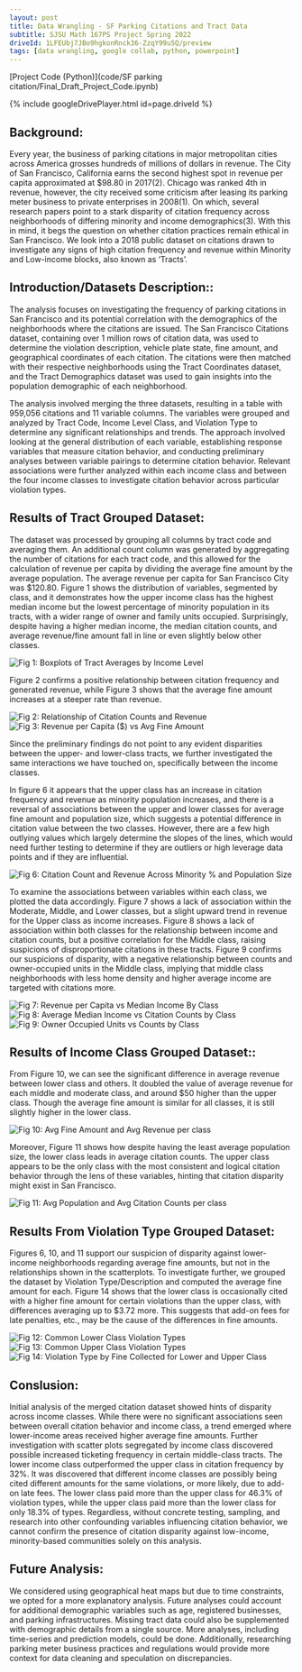 ```yaml
---
layout: post
title: Data Wrangling - SF Parking Citations and Tract Data
subtitle: SJSU Math 167PS Project Spring 2022
driveId: 1LFEUbj7JBo9hgkonRnck36-ZzqY99u5Q/preview
tags: [data wrangling, google collab, python, powerpoint]
---
```

[Project Code (Python)](code/SF parking citation/Final_Draft_Project_Code.ipynb)

{% include googleDrivePlayer.html id=page.driveId %}

## Background:

Every year, the business of parking citations in major metropolitan cities across America grosses hundreds of millions of dollars in revenue. The City of San Francisco, California earns the second highest spot in revenue per capita approximated at $98.80 in 2017(2). Chicago was ranked 4th in revenue, however, the city received some criticism after leasing its parking meter business to private enterprises in 2008(1). On which, several research papers point to a stark disparity of citation frequency across neighborhoods of differing minority and income demographics(3). With this in mind, it begs the question on whether citation practices remain ethical in San Francisco. We look into a 2018 public dataset on citations drawn to investigate any signs of high citation frequency and revenue within Minority and Low-income blocks, also known as ‘Tracts’. 

## Introduction/Datasets Description::

The analysis focuses on investigating the frequency of parking citations in San Francisco and its potential correlation with the demographics of the neighborhoods where the citations are issued. The San Francisco Citations dataset, containing over 1 million rows of citation data, was used to determine the violation description, vehicle plate state, fine amount, and geographical coordinates of each citation. The citations were then matched with their respective neighborhoods using the Tract Coordinates dataset, and the Tract Demographics dataset was used to gain insights into the population demographic of each neighborhood.

The analysis involved merging the three datasets, resulting in a table with 959,056 citations and 11 variable columns. The variables were grouped and analyzed by Tract Code, Income Level Class, and Violation Type to determine any significant relationships and trends. The approach involved looking at the general distribution of each variable, establishing response variables that measure citation behavior, and conducting preliminary analyses between variable pairings to determine citation behavior. Relevant associations were further analyzed within each income class and between the four income classes to investigate citation behavior across particular violation types. 

## Results of Tract Grouped Dataset:

The dataset was processed by grouping all columns by tract code and averaging them. An additional count column was generated by aggregating the number of citations for each tract code, and this allowed for the calculation of revenue per capita by dividing the average fine amount by the average population. The average revenue per capita for San Francisco City was $120.80. 
Figure 1 shows the distribution of variables, segmented by class, and it demonstrates how the upper income class has the highest median income but the lowest percentage of minority population in its tracts, with a wider range of owner and family units occupied. Surprisingly, despite having a higher median income, the median citation counts, and average revenue/fine amount fall in line or even slightly below other classes. 

![Fig 1: Boxplots of Tract Averages by Income Level](https://github.com/vankngo/vankngo.github.io/blob/master/assets/portfolio/SF/Fig1.png?raw=true)

Figure 2 confirms a positive relationship between citation frequency and generated revenue, while Figure 3 shows that the average fine amount increases at a steeper rate than revenue. 

![Fig 2: Relationship of Citation Counts and Revenue](https://github.com/vankngo/vankngo.github.io/blob/master/assets/portfolio/SF/Fig2.png?raw=true)
![Fig 3: Revenue per Capita ($) vs Avg Fine Amount](https://github.com/vankngo/vankngo.github.io/blob/master/assets/portfolio/SF/Fig3.png?raw=true)

Since the preliminary findings do not point to any evident disparities between the upper- and lower-class tracts, we further investigated the same interactions we have touched on, specifically between the income classes. 

In figure 6 it appears that the upper class has an increase in citation frequency and revenue as minority population increases, and there is a reversal of associations between the upper and lower classes for average fine amount and population size, which suggests a potential difference in citation value between the two classes. However, there are a few high outlying values which largely determine the slopes of the lines, which would need further testing to determine if they are outliers or high leverage data points and if they are influential. 

![Fig 6: Citation Count and Revenue Across Minority % and Population Size](https://github.com/vankngo/vankngo.github.io/blob/master/assets/portfolio/SF/Fig6.png?raw=true)

To examine the associations between variables within each class, we plotted the data accordingly. Figure 7 shows a lack of association within the Moderate, Middle, and Lower classes, but a slight upward trend in revenue for the Upper class as income increases. Figure 8 shows a lack of association within both classes for the relationship between income and citation counts, but a positive correlation for the Middle class, raising suspicions of disproportionate citations in these tracts. Figure 9 confirms our suspicions of disparity, with a negative relationship between counts and owner-occupied units in the Middle class, implying that middle class neighborhoods with less home density and higher average income are targeted with citations more.

![Fig 7: Revenue per Capita vs Median Income By Class](https://github.com/vankngo/vankngo.github.io/blob/master/assets/portfolio/SF/Fig7.png?raw=true)
![Fig 8: Average Median Income vs Citation Counts by Class](https://github.com/vankngo/vankngo.github.io/blob/master/assets/portfolio/SF/Fig8.png?raw=true)
![Fig 9: Owner Occupied Units vs Counts by Class](https://github.com/vankngo/vankngo.github.io/blob/master/assets/portfolio/SF/Fig9.png?raw=true)

## Results of Income Class Grouped Dataset::

From Figure 10, we can see the significant difference in average revenue between lower class and others. It doubled the value of average revenue for each middle and moderate class, and around $50 higher than the upper class. Though the average fine amount is similar for all classes, it is still slightly higher in the lower class. 

![Fig 10: Avg Fine Amount and Avg Revenue per class](https://github.com/vankngo/vankngo.github.io/blob/master/assets/portfolio/SF/Fig10.png?raw=true)

Moreover, Figure 11 shows how despite having the least average population size, the lower class leads in average citation counts. The upper class appears to be the only class with the most consistent and logical citation behavior through the lens of these variables, hinting that citation disparity might exist in San Francisco.

![Fig 11: Avg Population and Avg Citation Counts per class](https://github.com/vankngo/vankngo.github.io/blob/master/assets/portfolio/SF/Fig11.png?raw=true)

## Results From Violation Type Grouped Dataset:

Figures 6, 10, and 11 support our suspicion of disparity against lower-income neighborhoods regarding average fine amounts, but not in the relationships shown in the scatterplots. To investigate further, we grouped the dataset by Violation Type/Description and computed the average fine amount for each. Figure 14 shows that the lower class is occasionally cited with a higher fine amount for certain violations than the upper class, with differences averaging up to $3.72 more. This suggests that add-on fees for late penalties, etc., may be the cause of the differences in fine amounts.

![Fig 12: Common Lower Class Violation Types](https://github.com/vankngo/vankngo.github.io/blob/master/assets/portfolio/SF/Fig12.png?raw=true)
![Fig 13: Common Upper Class Violation Types](https://github.com/vankngo/vankngo.github.io/blob/master/assets/portfolio/SF/Fig13.png?raw=true)
![Fig 14: Violation Type by Fine Collected for Lower and Upper Class](https://github.com/vankngo/vankngo.github.io/blob/master/assets/portfolio/SF/Fig14.png?raw=true)

## Conslusion:

Initial analysis of the merged citation dataset showed hints of disparity across income classes. While there were no significant associations seen between overall citation behavior and income class, a trend emerged where lower-income areas received higher average fine amounts. 
Further investigation with scatter plots segregated by income class discovered possible increased ticketing frequency in certain middle-class tracts. The lower income class outperformed the upper class in citation frequency by 32%. It was discovered that different income classes are possibly being cited different amounts for the same violations, or more likely, due to add-on late fees. The lower class paid more than the upper class for 46.3% of violation types, while the upper class paid more than the lower class for only 18.3% of types. Regardless, without concrete testing, sampling, and research into other confounding variables influencing citation behavior, we cannot confirm the presence of citation disparity against low-income, minority-based communities solely on this analysis.

## Future Analysis:

We considered using geographical heat maps but due to time constraints, we opted for a more explanatory analysis. Future analyses could account for additional demographic variables such as age, registered businesses, and parking infrastructures. Missing tract data could also be supplemented with demographic details from a single source. More analyses, including time-series and prediction models, could be done. Additionally, researching parking meter business practices and regulations would provide more context for data cleaning and speculation on discrepancies.

